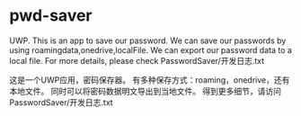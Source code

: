 # pwd-saver
UWP. This is an app to save our password. We can save our passwords by using roamingdata,onedrive,localFile. We can export our password data to a local file. For more details, please check PasswordSaver/开发日志.txt

这是一个UWP应用，密码保存器。
有多种保存方式：roaming，onedrive，还有本地文件。
同时可以将密码数据明文导出到当地文件。
得到更多细节，请访问PasswordSaver/开发日志.txt
